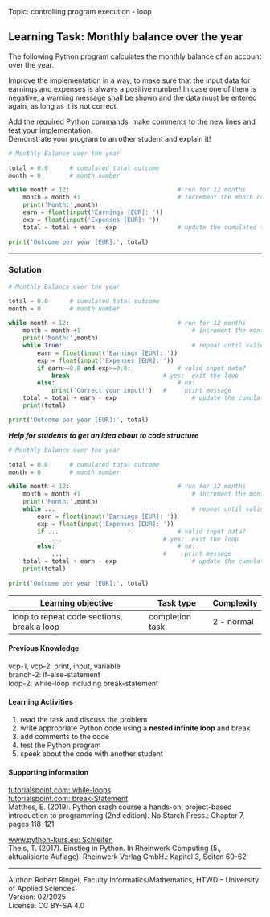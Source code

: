 Topic: controlling program execution - loop

## Learning Task: Monthly balance over the year

The following Python program calculates the monthly balance of an account over the year.  

Improve the implementation in a way, to make sure that the input data for earnings and expenses is always a positive number!
In case one of them is negative, a warning message shall be shown and the data must be entered again, as long as it is not correct. 

Add the required Python commands, make comments to the new lines and test your implementation.  
Demonstrate your program to an other student and explain it!

``` python
# Monthly Balance over the year

total = 0.0      # cumulated total outcome
month = 0        # month number

while month < 12:                              # run for 12 months
	month = month +1                           # increment the month counter
	print('Month:',month)
	earn = float(input('Earnings [EUR]: '))
	exp = float(input('Expenses [EUR]: '))
	total = total + earn - exp                 # update the cumulated total

print('Outcome per year [EUR]:', total)
```

---------------------------------------

### Solution

``` python
# Monthly Balance over the year

total = 0.0      # cumulated total outcome
month = 0        # month number

while month < 12:                              # run for 12 months
	month = month +1                               # increment the month counter
	print('Month:',month)
	while True:                                    # repeat until valid input
		earn = float(input('Earnings [EUR]: '))
		exp = float(input('Expenses [EUR]: '))
		if earn>=0.0 and exp>=0.0:             # valid input data?
			break                          # yes:  exit the loop
		else:                                  # no:
			print('Correct your input!')   #     print message
	total = total + earn - exp                     # update the cumulated total
	print(total)

print('Outcome per year [EUR]:', total)
``` 

***Help for students to get an idea about to code structure***
``` python
# Monthly Balance over the year

total = 0.0      # cumulated total outcome
month = 0        # month number

while month < 12:                              # run for 12 months
	month = month +1                               # increment the month counter
	print('Month:',month)
	while ...                                      # repeat until valid input
		earn = float(input('Earnings [EUR]: '))
		exp = float(input('Expenses [EUR]: '))
		if ...                   :             # valid input data?
			...                            # yes:  exit the loop
		else:                                  # no:
			...                            #     print message
	total = total + earn - exp                     # update the cumulated total
	print(total)

print('Outcome per year [EUR]:', total)
```

| **Learning objective**                         | **Task type**   | **Complexity** |
| ---------------------------------------------- | --------------- | -------------- |
| loop to repeat code sections, break a loop     | completion task | 2 - normal     |  

#### Previous Knowledge

vcp-1, vcp-2: print, input, variable  
branch-2: if-else-statement  
loop-2: while-loop including break-statement  

#### Learning Activities

1) read the task and discuss the problem
2) write appropriate Python code using a **nested infinite loop** and break
3) add comments to the code
4) test the Python program
5) speek about the code with another student

#### Supporting information

[tutorialspoint.com: while-loops](https://www.tutorialspoint.com/python/python_while_loops.htm)  
[tutorialspoint.com: break-Statement](https://www.tutorialspoint.com/python/python_break_statement.htm)  
Matthes, E. (2019). Python crash course a hands-on, project-based introduction to programming (2nd edition). No Starch Press.: Chapter 7, pages 118-121

[www.python-kurs.eu: Schleifen](https://python-kurs.eu/python3_schleifen.php)  
Theis, T. (2017). Einstieg in Python. In Rheinwerk Computing (5., aktualisierte Auflage). Rheinwerk Verlag GmbH.: Kapitel 3, Seiten 60-62

---------------------------------------
Author: Robert Ringel, Faculty Informatics/Mathematics, HTWD – University of Applied Sciences  
Version: 02/2025  
License: CC BY-SA 4.0
